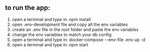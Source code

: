 ## to run the app:

1. open a terminal and type in: npm install
2. open .env-development file and copy all the env variables
3. create an .env file in the root folder and paste the env variables
4. change the env variables to match your db config
5. open a terminal and type in: docker-compose --env-file .env up -d
6. open a terminal and type in: npm start
